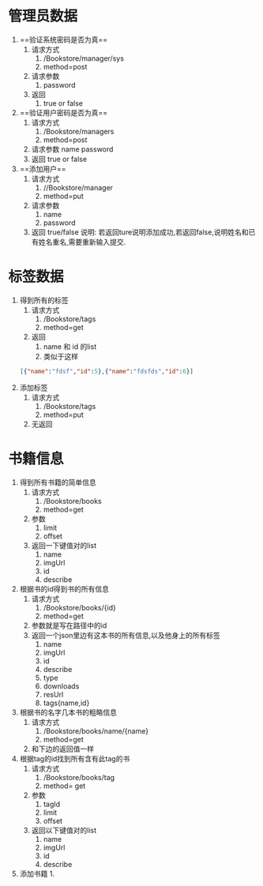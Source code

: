 
# 管理员数据

1. ==验证系统密码是否为真==
   1. 请求方式
      1. /Bookstore/manager/sys
      2. method=post
   2. 请求参数
      1. password
   3. 返回
      1. true or false
2. ==验证用户密码是否为真==
   1. 请求方式
      1. /Bookstore/managers
      2. method=post
   2. 请求参数
    name password
   3. 返回
   true or false
3. ==添加用户==
   1. 请求方式
      1. //Bookstore/manager
      2. method=put
   2. 请求参数
      1. name
      2. password
   3. 返回
    true/false
    说明: 若返回ture说明添加成功,若返回false,说明姓名和已有姓名重名,需要重新输入提交. 

# 标签数据

1. 得到所有的标签
   1. 请求方式
      1. /Bookstore/tags
      2. method=get
   2. 返回
      1. name 和 id 的list
      2. 类似于这样
   ```json
   [{"name":"fdsf","id":5},{"name":"fdsfds","id":6}]
   ```
2. 添加标签
   1. 请求方式
      1. /Bookstore/tags
      2. method=put
   2. 无返回

# 书籍信息

1. 得到所有书籍的简单信息
   1. 请求方式
      1. /Bookstore/books
      2. method=get
   2. 参数
      1. limit
      2. offset
   3. 返回一下键值对的list
      1. name
      2. imgUrl
      3. id
      4. describe
2. 根据书的id得到书的所有信息
   1. 请求方式
      1. /Bookstore/books/{id}
      2. method=get
   2. 参数就是写在路径中的id
   3. 返回一个json里边有这本书的所有信息,以及他身上的所有标签
      1. name
      2. imgUrl
      3. id
      4. describe
      5. type
      6. downloads
      7. resUrl
      8. tags{name,id}
3. 根据书的名字几本书的粗略信息
   1. 请求方式
      1. /Bookstore/books/name/{name}
      2. method=get
   2. 和下边的返回值一样
4. 根据tag的id找到所有含有此tag的书
   1. 请求方式
      1. /Bookstore/books/tag
      2. method= get
   2. 参数 
      1. tagId
      2. limit
      3. offset
   3. 返回以下键值对的list
      1. name
      2. imgUrl
      3. id
      4. describe
5. 添加书籍
   1. 